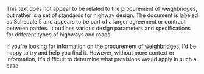 This text does not appear to be related to the procurement of weighbridges, but rather is a set of standards for highway design. The document is labeled as Schedule 5 and appears to be part of a larger agreement or contract between parties. It outlines various design parameters and specifications for different types of highways and roads.

If you're looking for information on the procurement of weighbridges, I'd be happy to try and help you find it. However, without more context or information, it's difficult to determine what provisions would apply in such a case.
